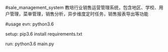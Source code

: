 #sale_management_system
教培行业销售运营管理系统，包含地区、学校、用户管理，菜单管理，销售分析，异步维度定时任务，销售报表导出等功能

#usage
evn:
python3.6

setup:
pip3.6 install requirements.txt

run:
python3.6 main.py

